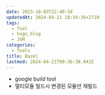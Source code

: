 ```yaml
---
date: 2023-10-03T22:49:58
updatedAt: 2024-04-21 18:34:36+2710
tags:
  - Tool
  - hugo_blog
  - JVM
categories:
  - Tools
title: Bazel
lastmod: 2024-04-21T09:36:38.043Z
---
```

* google build tool
* 멀티모듈 빌드시 변경된 모듈만 재빌드
